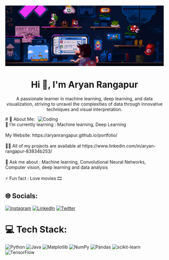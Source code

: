 ![MasterHead](https://github.com/aryanrangapur/aryanrangapur/blob/main/IMG_2092.gif)
<h1 align="center">Hi 👋, I'm Aryan Rangapur</h1>
<p align="center">A passionate learner in machine learning, deep learning, and data visualization, striving to unravel the complexities of data through innovative techniques and visual interpretation.</p>
<img align="right" alt="Coding" width="400" src="https://jeppbautista.files.wordpress.com/2019/03/nural-network-banner.gif">
# 💫 About Me:
🌱 I’m currently learning : Machine learning, Deep Learning<br><br>My Website: https://aryanrangapur.github.io/portfolio/ <br><br>👨‍💻 All of my projects are available at https://www.linkedin.com/in/aryan-rangapur-83834b253/<br><br>💬 Ask me about : Machine learning, Convolutional Neural Networks, Computer vision, deep learning and data analysis<br><br>⚡ Fun fact : Love movies 🎞️


## 🌐 Socials:
[![Instagram](https://img.shields.io/badge/Instagram-%23E4405F.svg?logo=Instagram&logoColor=white)](https://instagram.com/i_aryan71) [![LinkedIn](https://img.shields.io/badge/LinkedIn-%230077B5.svg?logo=linkedin&logoColor=white)](https://www.linkedin.com/in/aryan-rangapur-83834b253/) [![Twitter](https://img.shields.io/badge/Twitter-%231DA1F2.svg?logo=Twitter&logoColor=white)](https://twitter.com/@Aryan_719) 

# 💻 Tech Stack:
![Python](https://img.shields.io/badge/python-3670A0?style=flat&logo=python&logoColor=ffdd54) ![Java](https://img.shields.io/badge/java-%23ED8B00.svg?style=flat&logo=openjdk&logoColor=white) ![Matplotlib](https://img.shields.io/badge/Matplotlib-%23ffffff.svg?style=flat&logo=Matplotlib&logoColor=black) ![NumPy](https://img.shields.io/badge/numpy-%23013243.svg?style=flat&logo=numpy&logoColor=white) ![Pandas](https://img.shields.io/badge/pandas-%23150458.svg?style=flat&logo=pandas&logoColor=white) ![scikit-learn](https://img.shields.io/badge/scikit--learn-%23F7931E.svg?style=flat&logo=scikit-learn&logoColor=white) ![TensorFlow](https://img.shields.io/badge/TensorFlow-%23FF6F00.svg?style=flat&logo=TensorFlow&logoColor=white)

